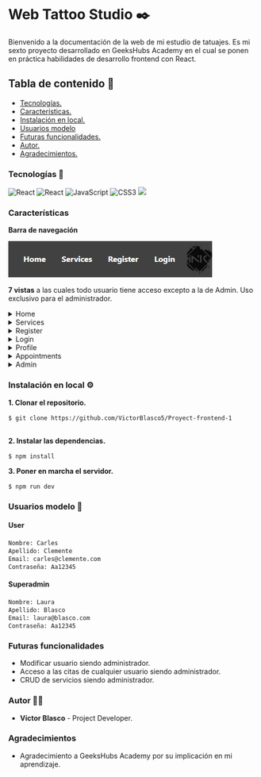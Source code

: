 # Web Tattoo Studio :black_nib:
Bienvenido a la documentación de la web de mi estudio de tatuajes. Es mi sexto proyecto desarrollado en GeeksHubs Academy en el cual se ponen en práctica habilidades de desarrollo frontend con React.

## Tabla de contenido :page_with_curl:

- [Tecnologías.](#tecnologías-star2)
- [Características.](#características)
- [Instalación en local.](#instalación-en-local)
- [Usuarios modelo](#usuarios-modelo)
- [Futuras funcionalidades.](#futuras-funcionalidades)
- [Autor.](#autor)
- [Agradecimientos.](#agradecimientos)

### Tecnologías :star2:

<img src="https://img.shields.io/badge/react-%2320232a.svg?style=for-the-badge&logo=react&logoColor=%2361DAFB" alt="React" /> 
<img src="https://img.shields.io/badge/React_Router-CA4245?style=for-the-badge&logo=react-router&logoColor=white" alt="React" /> 
<img src="https://img.shields.io/badge/JavaScript-E5E104?style=for-the-badge&logo=javascript&logoColor=black" alt="JavaScript" />
<img src="https://img.shields.io/badge/CSS3-0040FF?style=for-the-badge&logo=css3&logoColor=white" alt="CSS3" /> 
<img src="https://img.shields.io/badge/-Vite-747bff?style=for-the-badge&logo=vite&logoColor=white"> 


### Características

**Barra de navegación**

![Barra navegación](./img/navBar.jpg)

**7 vistas** a las cuales todo usuario tiene acceso excepto a la de Admin. Uso exclusivo para el administrador.

<details>
<summary>Home</summary> 

- Disponemos de imagenes de tatuajes realizados a clientes.

![Home](./img/home.jpg)

</details>


<details>
<summary>Services</summary>

- Encontramos todos nuestros servicios.

![Services](./img/services.jpg)

</details>


<details>
<summary>Register</summary>

![Register](./img/register.jpg)

</details>


<details>
<summary>Login</summary>

![Login](./img/login.jpg)

</details>

<details>
<summary>Profile</summary>

- Aparecerá indicado en la barra de navegación con el nombre que se registre cada usuario.

![Profile](./img/profile.jpg)

</details>


<details>
<summary> Appointments </summary>

- El usuario podrá ver sus citas pendientes.

![Appointments](./img/appointments.jpg)

 - Solicitar una nueva.

![Dropdown](./img/dropdown.jpg)

- Eliminarlas.

![Delete appointment](./img/deleteAppointment.jpg)

</details>


<details>

<summary> Admin </summary>

- El administrador tendrá acceso a todos los usuarios registrados y podrá eliminarlos si fuera necesario.

![Admin](./img/admin.jpg)

</details>


### Instalación en local :gear:

**1. Clonar el repositorio.**
````
$ git clone https://github.com/VictorBlasco5/Proyect-frontend-1


````
**2. Instalar las dependencias.**

````
$ npm install
````

**3. Poner en marcha el servidor.**
````
$ npm run dev
````

### Usuarios modelo :pouting_face:

#### User
````
Nombre: Carles
Apellido: Clemente
Email: carles@clemente.com
Contraseña: Aa12345
````

#### Superadmin
````
Nombre: Laura
Apellido: Blasco
Email: laura@blasco.com
Contraseña: Aa12345
````

### Futuras funcionalidades

- Modificar usuario siendo administrador.
- Acceso a las citas de cualquier usuario siendo administrador.
- CRUD de servicios siendo administrador.

### Autor :curly_haired_man:
- **Víctor Blasco** - Project Developer.

### Agradecimientos
- Agradecimiento a GeeksHubs Academy por su implicación en mi aprendizaje.
